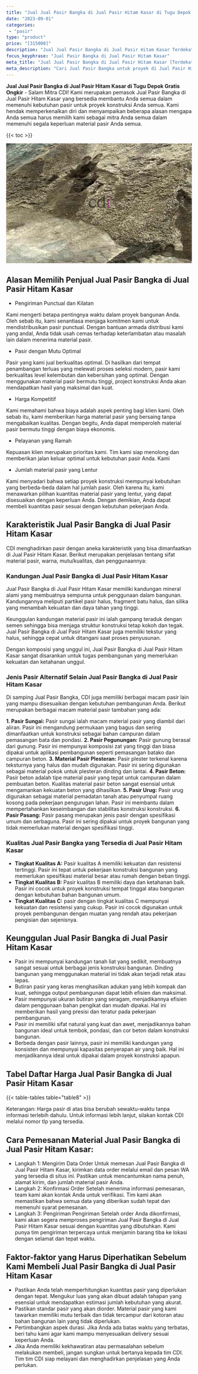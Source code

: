 ```yaml
---
title: "Jual Jual Pasir Bangka di Jual Pasir Hitam Kasar di Tugu Depok Gratis Ongkir"
date: "2023-09-01"
categories:
 - "pasir"
type: "product"
price: "[315000]"
description: "Jual Jual Pasir Bangka di Jual Pasir Hitam Kasar Terdekat. Jual Pasir Bangka ini sering dipakai dalam proyek konstruksi sebagai material adukan yang terpilih dan halus. Hubungi kami untuk informasi lebih lanjut."
focus_keyphrase: "Jual Pasir Bangka di Jual Pasir Hitam Kasar"
meta_title: "Jual Jual Pasir Bangka di Jual Pasir Hitam Kasar [Terdekat] - CDI"
meta_description: "Cari Jual Pasir Bangka untuk proyek di Jual Pasir Hitam Kasar? Kami menyediakan Jual Pasir Bangka berkualitas untuk bahan campuran. Dapatkan penawaran terbaik sekarang."
---
```


**Jual Jual Pasir Bangka di Jual Pasir Hitam Kasar di Tugu Depok Gratis Ongkir** - Salam Mitra CDI! Kami merupakan pemasok Jual Pasir Bangka di Jual Pasir Hitam Kasar yang bersedia membantu Anda semua dalam memenuhi kebutuhan pasir untuk proyek konstruksi Anda semua. Kami hendak memperkenalkan diri dan menyampaikan beberapa alasan mengapa Anda semua harus memilih kami sebagai mitra Anda semua dalam memenuhi segala keperluan material pasir Anda semua.

{{< toc >}}

![Jual Jual Pasir Bangka di Jual Pasir Hitam Kasar di Tugu Depok Gratis Ongkir](/images/pasir/pasir-bangunan-11.jpg)

## Alasan Memilih Penjual Jual Pasir Bangka di Jual Pasir Hitam Kasar

*   Pengiriman Punctual dan Kilatan

Kami mengerti betapa pentingnya waktu dalam proyek bangunan Anda. Oleh sebab itu, kami senantiasa menjaga komitmen kami untuk mendistribusikan pasir punctual. Dengan bantuan armada distribusi kami yang andal, Anda tidak usah cemas terhadap keterlambatan atau masalah lain dalam menerima material pasir.
*   Pasir dengan Mutu Optimal

Pasir yang kami jual berkualitas optimal. Di hasilkan dari tempat penambangan terluas yang melewati proses seleksi modern, pasir kami berkualitas level kelembutan dan kebersihan yang optimal. Dengan menggunakan material pasir bermutu tinggi, project konstruksi Anda akan mendapatkan hasil yang maksimal dan kuat.
*   Harga Kompetitif

Kami memahami bahwa biaya adalah aspek penting bagi klien kami. Oleh sebab itu, kami memberikan harga material pasir yang bersaing tanpa mengabaikan kualitas. Dengan begitu, Anda dapat memperoleh material pasir bermutu tinggi dengan biaya ekonomis.
*   Pelayanan yang Ramah

Kepuasan klien merupakan prioritas kami. Tim kami siap menolong dan memberikan jalan keluar optimal untuk kebutuhan pasir Anda. Kami

*   Jumlah material pasir yang Lentur

Kami menyadari bahwa setiap proyek konstruksi mempunyai kebutuhan yang berbeda-beda dalam hal jumlah pasir. Oleh karena itu, kami menawarkan pilihan kuantitas material pasir yang lentur, yang dapat disesuaikan dengan keperluan Anda. Dengan demikian, Anda dapat membeli kuantitas pasir sesuai dengan kebutuhan pekerjaan Anda.

## Karakteristik Jual Pasir Bangka di Jual Pasir Hitam Kasar

CDI menghadirkan pasir dengan aneka karakteristik yang bisa dimanfaatkan di Jual Pasir Hitam Kasar. Berikut merupakan penjelasan tentang sifat material pasir, warna, mutu/kualitas, dan penggunaannya:

### Kandungan Jual Pasir Bangka di Jual Pasir Hitam Kasar

Jual Pasir Bangka di Jual Pasir Hitam Kasar memiliki kandungan mineral alami yang membuatnya sempurna untuk penggunaan dalam bangunan. Kandungannya meliputi partikel pasir halus, fragment batu halus, dan silika yang menambah kekuatan dan daya tahan yang tinggi.

Keunggulan kandungan material pasir ini ialah gampang teraduk dengan semen sehingga bisa menjaga struktur konstruksi tetap kokoh dan tegak. Jual Pasir Bangka di Jual Pasir Hitam Kasar juga memiliki tekstur yang halus, sehingga cepat untuk ditangani saat proses penyusunan.

Dengan komposisi yang unggul ini, Jual Pasir Bangka di Jual Pasir Hitam Kasar sangat disarankan untuk tugas pembangunan yang memerlukan kekuatan dan ketahanan unggul.

### Jenis Pasir Alternatif Selain Jual Pasir Bangka di Jual Pasir Hitam Kasar

Di samping Jual Pasir Bangka, CDI juga memiliki berbagai macam pasir lain yang mampu disesuaikan dengan kebutuhan pembangunan Anda. Berikut merupakan berbagai macam material pasir tambahan yang ada:

**1\. Pasir Sungai:** Pasir sungai ialah macam material pasir yang diambil dari aliran. Pasir ini mengandung permukaan yang bagus dan sering dimanfaatkan untuk konstruksi sebagai bahan campuran dalam pemasangan bata dan pondasi.
**2\. Pasir Pegunungan:** Pasir gunung berasal dari gunung. Pasir ini mempunyai komposisi zat yang tinggi dan biasa dipakai untuk aplikasi pembangunan seperti pemasangan batako dan campuran beton.
**3\. Material Pasir Plesteran:** Pasir plester terkenal karena teksturnya yang halus dan mudah digunakan. Pasir ini sering digunakan sebagai material pokok untuk plesteran dinding dan lantai.
**4\. Pasir Beton:** Pasir beton adalah tipe material pasir yang tepat untuk campuran dalam pembuatan beton. Kualitas material pasir beton sangat esensial untuk mengamankan kekuatan beton yang dihasilkan.
**5\. Pasir Urug:** Pasir urug digunakan sebagai material pemadatan tanah atau penyumpal ruang kosong pada pekerjaan pengurugan lahan. Pasir ini membantu dalam mempertahankan keseimbangan dan stabilitas konstruksi konstruksi.
**6\. Pasir Pasang:** Pasir pasang merupakan jenis pasir dengan spesifikasi umum dan serbaguna. Pasir ini sering dipakai untuk proyek bangunan yang tidak memerlukan material dengan spesifikasi tinggi.

### Kualitas Jual Pasir Bangka yang Tersedia di Jual Pasir Hitam Kasar

*   **Tingkat Kualitas A:** Pasir kualitas A memiliki kekuatan dan resistensi tertinggi. Pasir ini tepat untuk pekerjaan konstruksi bangunan yang memerlukan spesifikasi material besar atau rumah dengan beban tinggi.
*   **Tingkat Kualitas B:** Pasir kualitas B memiliki daya dan ketahanan baik. Pasir ini cocok untuk proyek konstruksi tempat tinggal atau bangunan dengan kebutuhan bahan bangunan umum.
*   **Tingkat Kualitas C:** pasir dengan tingkat kualitas C mempunyai kekuatan dan resistensi yang cukup. Pasir ini cocok digunakan untuk proyek pembangunan dengan muatan yang rendah atau pekerjaan pengisian dan sejenisnya.

## Keunggulan Jual Pasir Bangka di Jual Pasir Hitam Kasar

*   Pasir ini mempunyai kandungan tanah liat yang sedikit, membuatnya sangat sesuai untuk berbagai jenis konstruksi bangunan. Dinding bangunan yang menggunakan material ini tidak akan terjadi retak atau lepas.
*   Butiran pasir yang keras menghasilkan adukan yang lebih kompak dan kuat, sehingga output pembangunan dapat lebih efisien dan maksimal.
*   Pasir mempunyai ukuran butiran yang seragam, menjadikannya efisien dalam penggunaan bahan pengikat dan mudah dipakai. Hal ini memberikan hasil yang presisi dan teratur pada pekerjaan pembangunan.
*   Pasir ini memiliki sifat natural yang kuat dan awet, menjadikannya bahan bangunan ideal untuk tembok, pondasi, dan cor beton dalam konstruksi bangunan.
*   Berbeda dengan pasir lainnya, pasir ini memiliki kandungan yang konsisten dan mempunyai kapasitas penyerapan air yang baik. Hal ini menjadikannya ideal untuk dipakai dalam proyek konstruksi apapun.

## Tabel Daftar Harga Jual Pasir Bangka di Jual Pasir Hitam Kasar

{{< table-tables table="table8" >}}

Keterangan: Harga pasir di atas bisa berubah sewaktu-waktu tanpa informasi terlebih dahulu. Untuk informasi lebih lanjut, silakan kontak CDI melalui nomor tlp yang tersedia.

## Cara Pemesanan Material Jual Pasir Bangka di Jual Pasir Hitam Kasar:

*   Langkah 1: Mengirim Data Order
Untuk memesan Jual Pasir Bangka di Jual Pasir Hitam Kasar, kirimkan data order melalui email dan pesan WA yang tersedia di situs ini. Pastikan untuk mencantumkan nama penuh, alamat kirim, dan jumlah material pasir Anda.
*   Langkah 2: Konfirmasi Order
Setelah menerima informasi pemesanan, team kami akan kontak Anda untuk verifikasi. Tim kami akan memastikan bahwa semua data yang diberikan sudah tepat dan memenuhi syarat pemesanan.
*   Langkah 3: Pengiriman Pengiriman
Setelah order Anda dikonfirmasi, kami akan segera memproses pengiriman Jual Pasir Bangka di Jual Pasir Hitam Kasar sesuai dengan kuantitas yang dibutuhkan. Kami punya tim pengiriman terpercaya untuk menjamin barang tiba ke lokasi dengan selamat dan tepat waktu.

## Faktor-faktor yang Harus Diperhatikan Sebelum Kami Membeli Jual Pasir Bangka di Jual Pasir Hitam Kasar

*   Pastikan Anda telah memperhitungkan kuantitas pasir yang diperlukan dengan tepat. Mengukur luas yang akan dibuat adalah tahapan yang esensial untuk mendapatkan estimasi jumlah kebutuhan yang akurat.
*   Pastikan standar pasir yang akan diorder. Material pasir yang kami tawarkan memiliki mutu terbaik dan tidak tercampur dari kotoran atau bahan bangunan lain yang tidak diperlukan.
*   Pertimbangkan aspek durasi. Jika Anda ada batas waktu yang terbatas, beri tahu kami agar kami mampu menyesuaikan delivery sesuai keperluan Anda.
*   Jika Anda memiliki kekhawatiran atau permasalahan sebelum melakukan membeli, jangan sungkan untuk bertanya kepada tim CDI. Tim tim CDI siap melayani dan menghadirkan penjelasan yang Anda perlukan.